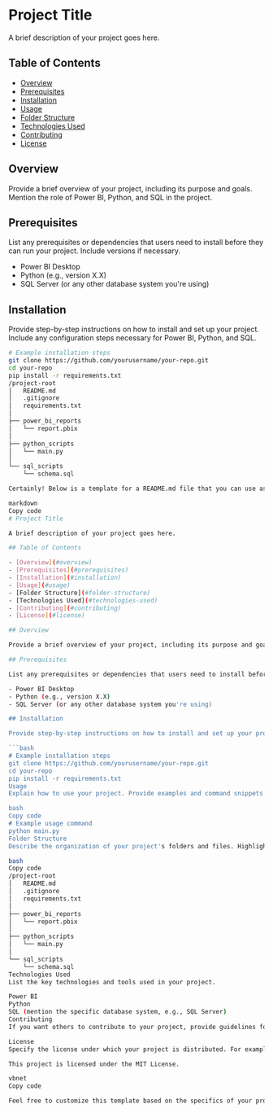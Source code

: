 # Project Title

A brief description of your project goes here.

## Table of Contents

- [Overview](#overview)
- [Prerequisites](#prerequisites)
- [Installation](#installation)
- [Usage](#usage)
- [Folder Structure](#folder-structure)
- [Technologies Used](#technologies-used)
- [Contributing](#contributing)
- [License](#license)

## Overview

Provide a brief overview of your project, including its purpose and goals. Mention the role of Power BI, Python, and SQL in the project.

## Prerequisites

List any prerequisites or dependencies that users need to install before they can run your project. Include versions if necessary.

- Power BI Desktop
- Python (e.g., version X.X)
- SQL Server (or any other database system you're using)

## Installation

Provide step-by-step instructions on how to install and set up your project. Include any configuration steps necessary for Power BI, Python, and SQL.

```bash
# Example installation steps
git clone https://github.com/yourusername/your-repo.git
cd your-repo
pip install -r requirements.txt
/project-root
│   README.md
│   .gitignore
│   requirements.txt
│
├── power_bi_reports
│   └── report.pbix
│
├── python_scripts
│   └── main.py
│
└── sql_scripts
    └── schema.sql

Certainly! Below is a template for a README.md file that you can use as a starting point for your GitHub repository. This template assumes that your project involves Power BI, Python, and SQL. Customize it based on your specific project details.

markdown
Copy code
# Project Title

A brief description of your project goes here.

## Table of Contents

- [Overview](#overview)
- [Prerequisites](#prerequisites)
- [Installation](#installation)
- [Usage](#usage)
- [Folder Structure](#folder-structure)
- [Technologies Used](#technologies-used)
- [Contributing](#contributing)
- [License](#license)

## Overview

Provide a brief overview of your project, including its purpose and goals. Mention the role of Power BI, Python, and SQL in the project.

## Prerequisites

List any prerequisites or dependencies that users need to install before they can run your project. Include versions if necessary.

- Power BI Desktop
- Python (e.g., version X.X)
- SQL Server (or any other database system you're using)

## Installation

Provide step-by-step instructions on how to install and set up your project. Include any configuration steps necessary for Power BI, Python, and SQL.

```bash
# Example installation steps
git clone https://github.com/yourusername/your-repo.git
cd your-repo
pip install -r requirements.txt
Usage
Explain how to use your project. Provide examples and command snippets for running Power BI reports, executing Python scripts, and interacting with the SQL database.

bash
Copy code
# Example usage command
python main.py
Folder Structure
Describe the organization of your project's folders and files. Highlight the purpose of each major directory.

bash
Copy code
/project-root
│   README.md
│   .gitignore
│   requirements.txt
│
├── power_bi_reports
│   └── report.pbix
│
├── python_scripts
│   └── main.py
│
└── sql_scripts
    └── schema.sql
Technologies Used
List the key technologies and tools used in your project.

Power BI
Python
SQL (mention the specific database system, e.g., SQL Server)
Contributing
If you want others to contribute to your project, provide guidelines for how they can do so.

License
Specify the license under which your project is distributed. For example:

This project is licensed under the MIT License.

vbnet
Copy code

Feel free to customize this template based on the specifics of your project. Add more sections as needed, and provide detailed information to help users understand and contribute to your project.


